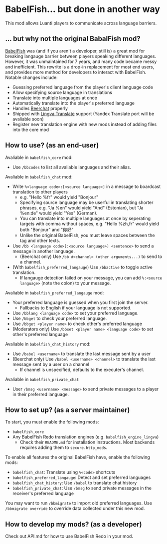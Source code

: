 # BabelFish... but done in another way

This mod allows Luanti players to communicate across language barriers.

## ... but why not the original BabalFish mod?

[BabelFish](https://github.com/taikedz-mt/babelfish) was (and if you aren't a developer, still is) a great mod for breaking langauge barrier between players speaking different languages. However, it was unmaintained for 7 years, and many code became messy and inefficient. This rewrite is a drop-in replacement for most end users, and provides more method for developers to interact with BabelFish. Notable changes include:

* Guessing preferred language from the player's client language code
* Allow specifying source language in translations
* Translate into multiple languages at once
* Automatically translate into the player's preferred language
* Handles [Beerchat](https://content.luanti.org/packages/mt-mods/beerchat/) properly
* Shipped with [Lingva Translate](https://github.com/thedaviddelta/lingva-translate) support (Yandex Translate port will be avaliable soon)
* Register new translation engine with new mods instead of adding files into the core mod

## How to use? (as an end-user)

Avaliable in `babelfish_core` mod:

* Use `/bbcodes` to list all avaliable languages and their alias.

Avaliable in `babelfish_chat` mod:

* Write `%<language code>:[<source language>]` in a message to boardcast translation to other players
    * e.g. "Hello %fr" would yield "Bonjour"
    * Specifying source language may be userful in translating shorter phrases, e.g. "Ja %en" would yield "And" (Estonian), but "Ja %en:de" would yield "Yes" (German).
    * You can translate into multiple languages at once by seperating targets with comma without spaces, e.g. "Hello %zh,fr" would yield both "Bonjour" and "你好"
    * Unlike the original BabelFish, you must leave spaces between the tag and other texts.
* Use `/bb <language code>[:<source language>] <sentence>` to send a message in another language.
    * (Beerchat only) Use `/bb #<channel> (other arguments...)` to send to a channel.
* (With `babelfish_preferred_langauge`) Use `/bbactive` to toggle active translation.
    * If langauge detection failed on your message, you can add `%:<source language>` (note the colon) to your message.

Avaliable in `babelfish_preferred_langauge` mod:

* Your preferred language is guessed when you first join the server.
    * Fallbacks to English if your language is not supported.
* Use `/bblang <language code>` to set your preferred language.
* Use `/bbget` to check your preferred language.
* Use `/bbget <player name>` to check other's preferred language
* (Moderators only) Use `/bbset <player name> <language code>` to set other's preferred language

Avaliable in `babelfish_chat_history` mod:

* Use `/babel <username>` to translate the last message sent by a user
* (Beerchat only) Use `/babel <username> <channel>` to translate the last message sent by a user on a channel
    * If channel is unspecified, defaults to the executer's channel.

Avaliable in `babelfish_private_chat`

* User `/bmsg <username> <message>` to send private messages to a player in their preferred language.

## How to set up? (as a server maintainer)

To start, you must enable the following mods:

* `babelfish_core`
* Any BabelFish Redo translation engines (e.g. `babelfish_engine_lingva`)
    * Check their `README.md` for installation instructions. Most backends requires adding them to `secure.http_mods`.

To enable all features the original BabelFish have, enable the following mods:

* `babelfish_chat`: Translate using `%<code>` shortcuts
* `babelfish_preferred_langauge`: Detect and set preferred languages
* `babelfish_chat_history`: Use `/babel` to translate chat history
* `babelfish_private_chat`: Use `/bmsg` to send private messages in the receiver's preferred language

You may want to run `/bbmigrate` to import old preferred languages. Use `/bbmigrate override` to override data collected under this new mod.

## How to develop my mods? (as a developer)

Check out API.md for how to use BabelFish Redo in your mod.
